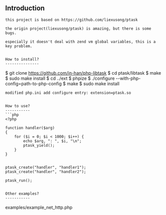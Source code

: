 Introduction
---------------
```
this project is based on https://github.com/liexusong/ptask

the origin project(liexusong/ptask) is amazing, but there is some bugs.

especially it doesn't deal with zend vm global variables, this is a key problem. 


How to install?
---------------
```
$ git clone https://github.com/in-han/php-libtask
$ cd ptask/libtask
$ make
$ sudo make install
$ cd ../ext
$ phpize
$ ./configure --with-php-config=path-to-php-config
$ make
$ sudo make install
```
modified php.ini add configure entry: extension=ptask.so


How to use?
-----------
```php
<?php

function handler($arg)
{
	for ($i = 0; $i < 1000; $i++) {
		echo $arg, ": ", $i, "\n";
		ptask_yield();
	}
}


ptask_create("handler", "handler1");
ptask_create("handler", "handler2");

ptask_run();


Other examples?
-----------
```
examples/example_net_http.php
